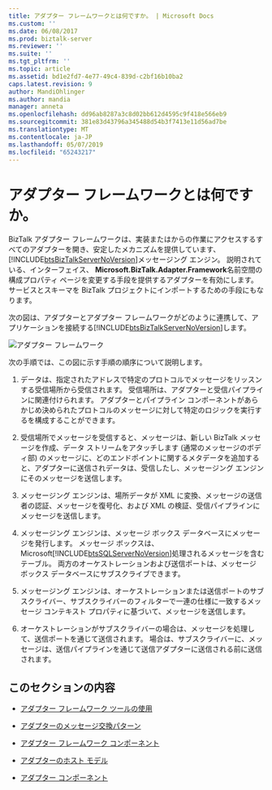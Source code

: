 ```yaml
---
title: アダプター フレームワークとは何ですか。 | Microsoft Docs
ms.custom: ''
ms.date: 06/08/2017
ms.prod: biztalk-server
ms.reviewer: ''
ms.suite: ''
ms.tgt_pltfrm: ''
ms.topic: article
ms.assetid: bd1e2fd7-4e77-49c4-839d-c2bf16b10ba2
caps.latest.revision: 9
author: MandiOhlinger
ms.author: mandia
manager: anneta
ms.openlocfilehash: dd96ab8287a3c8d02bb612d4595c9f418e566eb9
ms.sourcegitcommit: 381e83d43796a345488d54b3f7413e11d56ad7be
ms.translationtype: MT
ms.contentlocale: ja-JP
ms.lasthandoff: 05/07/2019
ms.locfileid: "65243217"
---
```

# <a name="what-is-the-adapter-framework"></a>アダプター フレームワークとは何ですか。
BizTalk アダプター フレームワークは、実装またはからの作業にアクセスするすべてのアダプターを開き、安定したメカニズムを提供しています、[!INCLUDE[btsBizTalkServerNoVersion](../includes/btsbiztalkservernoversion-md.md)]メッセージング エンジン。 説明されている、インターフェイス、 **Microsoft.BizTalk.Adapter.Framework**名前空間の構成プロパティ ページを変更する手段を提供するアダプターを有効にします。 サービスとスキーマを BizTalk プロジェクトにインポートするための手段にもなります。  
  
 次の図は、アダプターとアダプター フレームワークがどのように連携して、アプリケーションを接続する[!INCLUDE[btsBizTalkServerNoVersion](../includes/btsbiztalkservernoversion-md.md)]します。  
  
 ![アダプター フレームワーク](../core/media/ebiz-sdk-adpttoday.gif "ebiz_sdk_adpttoday")  
  
 次の手順では、この図に示す手順の順序について説明します。  
  
1. データは、指定されたアドレスで特定のプロトコルでメッセージをリッスンする受信場所から受信されます。 受信場所は、アダプターと受信パイプラインに関連付けられます。 アダプターとパイプライン コンポーネントがあらかじめ決められたプロトコルのメッセージに対して特定のロジックを実行するを構成することができます。  
  
2. 受信場所でメッセージを受信すると、メッセージは、新しい BizTalk メッセージを作成、データ ストリームをアタッチします (通常のメッセージのボディ部) のメッセージに、どのエンドポイントに関するメタデータを追加すると、アダプターに送信されデータは、受信したし、メッセージング エンジンにそのメッセージを送信します。  
  
3. メッセージング エンジンは、場所データが XML に変換、メッセージの送信者の認証、メッセージを復号化、および XML の検証、受信パイプラインにメッセージを送信します。  
  
4. メッセージング エンジンは、メッセージ ボックス データベースにメッセージを発行します。 メッセージ ボックスは、Microsoft[!INCLUDE[btsSQLServerNoVersion](../includes/btssqlservernoversion-md.md)]処理されるメッセージを含むテーブル。 両方のオーケストレーションおよび送信ポートは、メッセージ ボックス データベースにサブスクライブできます。  
  
5. メッセージング エンジンは、オーケストレーションまたは送信ポートのサブスクライバー、サブスクライバーのフィルターで一連の仕様に一致するメッセージ コンテキスト プロパティに基づいて、メッセージを送信します。  
  
6. オーケストレーションがサブスクライバーの場合は、メッセージを処理して、送信ポートを通じて送信されます。 場合は、サブスクライバーに、メッセージは、送信パイプラインを通じて送信アダプターに送信される前に送信されます。  
  
## <a name="in-this-section"></a>このセクションの内容  
  
-   [アダプター フレームワーク ツールの使用](../core/using-the-adapter-framework-tools.md)  
  
-   [アダプターのメッセージ交換パターン](../core/adapter-message-exchange-patterns.md)  
  
-   [アダプター フレームワーク コンポーネント](../core/adapter-framework-components.md)  
  
-   [アダプターのホスト モデル](../core/adapter-hosting-model.md)  
  
-   [アダプター コンポーネント](../core/adapter-components.md)